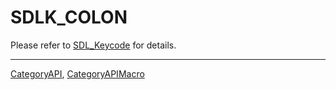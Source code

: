 # SDLK_COLON

Please refer to [SDL_Keycode](SDL_Keycode) for details.

----
[CategoryAPI](CategoryAPI), [CategoryAPIMacro](CategoryAPIMacro)

